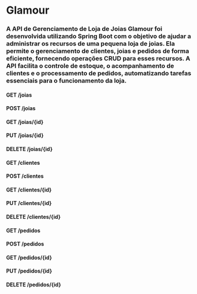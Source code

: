 # Glamour

### A API de Gerenciamento de Loja de Joias Glamour foi desenvolvida utilizando Spring Boot com o objetivo de ajudar a administrar os recursos de uma pequena loja de joias. Ela permite o gerenciamento de clientes, joias e pedidos de forma eficiente, fornecendo operações CRUD para esses recursos. A API facilita o controle de estoque, o acompanhamento de clientes e o processamento de pedidos, automatizando tarefas essenciais para o funcionamento da loja.

#### GET /joias 
#### POST /joias 
#### GET /joias/{id}  
#### PUT /joias/{id}  
#### DELETE /joias/{id}  

#### GET /clientes 
#### POST /clientes 
#### GET /clientes/{id} 
#### PUT /clientes/{id} 
#### DELETE /clientes/{id} 

#### GET /pedidos
#### POST /pedidos
#### GET /pedidos/{id}
#### PUT /pedidos/{id} 
#### DELETE /pedidos/{id}



